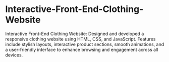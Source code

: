 # Interactive-Front-End-Clothing-Website
Interactive Front-End Clothing Website:
Designed and developed a responsive clothing website using HTML, CSS, and JavaScript. Features include stylish layouts, interactive product sections, smooth animations, and a user-friendly interface to enhance browsing and engagement across all devices.
